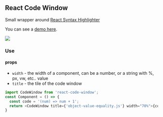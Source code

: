 ## React Code Window

Small wrapper around <a href="https://github.com/conorhastings/react-syntax-highlighter">React Syntax Highlighter</a>

You can see a <a href="http://conor.rodeo/react-code-window/">demo here</a>.

<img src="http://i.imgur.com/lq4EyCS.gif" />

### Use

#### props
* `width` - the width of a component, can be a number, or a string with %, px, vw, etc.. value
* `title` - the tile of the code window

```js
import CodeWindow from 'react-code-window';
const Component = () => {
  const code = '(num) => num + 1';
  return <CodeWindow title={'object-value-equality.js'} width="70%">{code}</CodeWindow>;
}
```